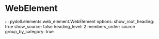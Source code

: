 # WebElement

::: pydoll.elements.web_element.WebElement
    options:
      show_root_heading: true
      show_source: false
      heading_level: 2
      members_order: source
      group_by_category: true 